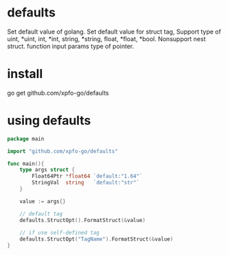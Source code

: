 # defaults
Set  default value of golang. 
Set default value for struct tag, Support type of uint, *uint, int, *int, 
string, *string, float, *float, *bool. Nonsupport nest struct. function input params type of pointer.

# install
go get github.com/xpfo-go/defaults

# using defaults

```go
package main

import "github.com/xpfo-go/defaults"

func main(){
	type args struct {
		Float64Ptr *float64 `default:"1.64"`
		StringVal  string   `default:"str"`
	}

	value := args{}

	// default tag
	defaults.StructOpt().FormatStruct(&value)
	
	// if use self-defined tag
	defaults.StructOpt("TagName").FormatStruct(&value)
}
```
